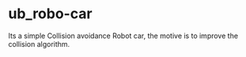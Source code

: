 # ub_robo-car
Its a simple Collision avoidance Robot car, the motive is to improve the collision algorithm.

